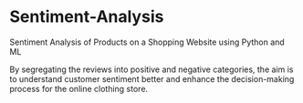 # Sentiment-Analysis
Sentiment Analysis of Products on a Shopping Website using Python and ML

By segregating the reviews into positive and negative categories, the aim is to understand customer sentiment better and enhance the decision-making process for the online clothing store.
